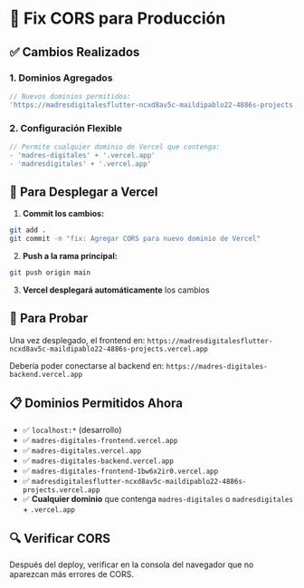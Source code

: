 # 🔧 Fix CORS para Producción

## ✅ Cambios Realizados

### 1. **Dominios Agregados**
```javascript
// Nuevos dominios permitidos:
'https://madresdigitalesflutter-ncxd8av5c-maildipablo22-4886s-projects.vercel.app'
```

### 2. **Configuración Flexible**
```javascript
// Permite cualquier dominio de Vercel que contenga:
- 'madres-digitales' + '.vercel.app'
- 'madresdigitales' + '.vercel.app'
```

## 🚀 Para Desplegar a Vercel

1. **Commit los cambios:**
```bash
git add .
git commit -m "fix: Agregar CORS para nuevo dominio de Vercel"
```

2. **Push a la rama principal:**
```bash
git push origin main
```

3. **Vercel desplegará automáticamente** los cambios

## 🧪 Para Probar

Una vez desplegado, el frontend en:
`https://madresdigitalesflutter-ncxd8av5c-maildipablo22-4886s-projects.vercel.app`

Debería poder conectarse al backend en:
`https://madres-digitales-backend.vercel.app`

## 📋 Dominios Permitidos Ahora

- ✅ `localhost:*` (desarrollo)
- ✅ `madres-digitales-frontend.vercel.app`
- ✅ `madres-digitales.vercel.app`
- ✅ `madres-digitales-backend.vercel.app`
- ✅ `madres-digitales-frontend-1bw6x2ir0.vercel.app`
- ✅ `madresdigitalesflutter-ncxd8av5c-maildipablo22-4886s-projects.vercel.app`
- ✅ **Cualquier dominio** que contenga `madres-digitales` o `madresdigitales` + `.vercel.app`

## 🔍 Verificar CORS

Después del deploy, verificar en la consola del navegador que no aparezcan más errores de CORS.